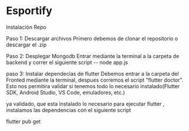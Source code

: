 # Esportify
Instalación Repo

Paso 1: Descargar archivos
Primero debemos de clonar el repositorio o descargar el .zip

Paso 2: Desplegar Mongodb
Entrar mediante la terminal a la carpeta de backend y correr el siguiente script
-- node app.js

paso 3: Instalar dependecias de flutter
Debemos entrar a la carpeta del Fronted mediante la terminal, despues corremos el script "flutter doctor". Esto nos permitira validar si tenemos todo lo necesario instalado(Flutter SDK, Android Studio, VS Code, emuladores, etc.)

ya validado, que esta instalado lo necesario para ejecutar flutter , instalamos las dependencias con el siguiente script 

flutter pub get
